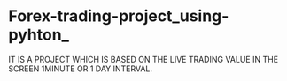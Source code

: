 # Forex-trading-project_using-pyhton_
IT IS A PROJECT WHICH IS BASED ON THE LIVE TRADING VALUE IN THE SCREEN  1MINUTE OR 1 DAY INTERVAL.
